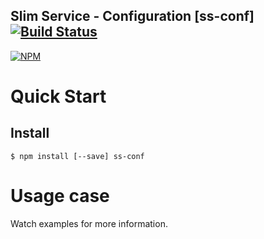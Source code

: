 ## Slim Service - Configuration [ss-conf] [![Build Status](https://travis-ci.org/Pietrum/ss-conf.svg?branch=master)](https://travis-ci.org/Pietrum/ss-conf)

[![NPM](https://nodei.co/npm/ss-conf.png?downloads=true)](https://nodei.co/npm/ss-conf/)

# Quick Start

## Install

```shell
$ npm install [--save] ss-conf
```

# Usage case
Watch examples for more information.

